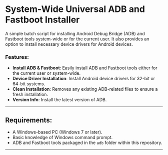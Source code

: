 # System-Wide Universal ADB and Fastboot Installer

A simple batch script for installing Android Debug Bridge (ADB) and Fastboot tools system-wide or for the current user. It also provides an option to install necessary device drivers for Android devices.

### Features:
- **Install ADB & Fastboot**: Easily install ADB and Fastboot tools either for the current user or system-wide.
- **Device Driver Installation**: Install Android device drivers for 32-bit or 64-bit systems.
- **Clean Installation**: Removes any existing ADB-related files to ensure a fresh installation.
- **Version Info**: Install the latest version of ADB.

---

## Requirements:
- A Windows-based PC (Windows 7 or later).
- Basic knowledge of Windows command prompt.
- ADB and Fastboot tools packaged in the `adb` folder within this repository.

---

